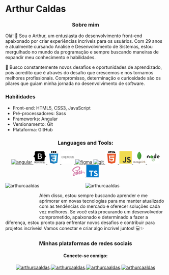 <h1>Arthur Caldas</h1>

<h3 align="center">Sobre mim</h3>

<p align="">
Olá! 👋 Sou o Arthur, um entusiasta do desenvolvimento front-end apaixonado por criar experiências incríveis para os usuários. Com 29 anos e atualmente cursando Análise e Desenvolvimento de Sistemas, estou mergulhado no mundo da programação e sempre buscando maneiras de expandir meu conhecimento e habilidades.
  
🚀 Busco constantemente novos desafios e oportunidades de aprendizado, pois acredito que é através do desafio que crescemos e nos tornamos melhores profissionais. Compromisso, determinação e curiosidade são os pilares que guiam minha jornada no desenvolvimento de software.
</p>
<h3>Habilidades</h3>

- Front-end: HTML5, CSS3, JavaScript
- Pré-processadores: Sass
- Frameworks: Angular
- Versionamento: Git
- Plataforma: GitHub
<!--
![HTML5](https://img.shields.io/badge/html5-000?style=for-the-badge&logo=html5)
![CSS3](https://img.shields.io/badge/CSS3-000?style=for-the-badge&logo=CSS3)
![JavaScript](https://img.shields.io/badge/javascript-000?style=for-the-badge&logo=javascript)
![Bootstrap](https://img.shields.io/badge/bootstrap-000?style=for-the-badge&logo=bootstrap)
![Angular](https://img.shields.io/badge/agular-000?style=for-the-badge&logo=angular)
![TypeScript](https://img.shields.io/badge/typescript-000?style=for-the-badge&logo=typescript)
![Sass](https://img.shields.io/badge/sass-000?style=for-the-badge&logo=sass)
![Git](https://img.shields.io/badge/git-000?style=for-the-badge&logo=git)
![GitHub](https://img.shields.io/badge/github-000?style=for-the-badge&logo=github)
![NodeJS](https://img.shields.io/badge/nodejs-000?style=for-the-badge&logo=nodejs)
-->

<div>
  <h3 align="center">Languages and Tools:</h3>
  <p align="center"> 
    <a href="https://angular.io" target="_blank" rel="noreferrer">
      <img src="https://angular.io/assets/images/logos/angular/angular.svg" alt="angular" width="40" height="40"/>
    </a>
    <a href="https://getbootstrap.com" target="_blank" rel="noreferrer">
      <img src="https://raw.githubusercontent.com/devicons/devicon/master/icons/bootstrap/bootstrap-plain-wordmark.svg" alt="bootstrap" width="40" height="40"/>
    </a>
    <a href="https://www.w3schools.com/css/" target="_blank" rel="noreferrer">
      <img src="https://raw.githubusercontent.com/devicons/devicon/master/icons/css3/css3-original-wordmark.svg" alt="css3" width="40" height="40"/>
    </a>
    <a href="https://expressjs.com" target="_blank" rel="noreferrer">
      <img src="https://raw.githubusercontent.com/devicons/devicon/master/icons/express/express-original-wordmark.svg" alt="express" width="40" height="40"/>
    </a>
    <a href="https://www.figma.com/" target="_blank" rel="noreferrer">
      <img src="https://www.vectorlogo.zone/logos/figma/figma-icon.svg" alt="figma" width="40" height="40"/>
    </a>
    <a href="https://git-scm.com/" target="_blank" rel="noreferrer">
      <img src="https://www.vectorlogo.zone/logos/git-scm/git-scm-icon.svg" alt="git" width="40" height="40"/>
    </a>
    <a href="https://www.w3.org/html/" target="_blank" rel="noreferrer">
      <img src="https://raw.githubusercontent.com/devicons/devicon/master/icons/html5/html5-original-wordmark.svg" alt="html5" width="40" height="40"/>
    </a>
    <a href="https://developer.mozilla.org/en-US/docs/Web/JavaScript" target="_blank" rel="noreferrer">
      <img src="https://raw.githubusercontent.com/devicons/devicon/master/icons/javascript/javascript-original.svg" alt="javascript" width="40" height="40"/>
    </a>
    <a href="https://www.mongodb.com/" target="_blank" rel="noreferrer">
      <img src="https://raw.githubusercontent.com/devicons/devicon/master/icons/mongodb/mongodb-original-wordmark.svg" alt="mongodb" width="40" height="40"/>
    </a>
    <a href="https://nodejs.org" target="_blank" rel="noreferrer">
      <img src="https://raw.githubusercontent.com/devicons/devicon/master/icons/nodejs/nodejs-original-wordmark.svg" alt="nodejs" width="40" height="40"/>
    </a>
    <a href="https://sass-lang.com" target="_blank" rel="noreferrer">
      <img src="https://raw.githubusercontent.com/devicons/devicon/master/icons/sass/sass-original.svg" alt="sass" width="40" height="40"/>
    </a>
    <a href="https://www.typescriptlang.org/" target="_blank" rel="noreferrer">
      <img src="https://raw.githubusercontent.com/devicons/devicon/master/icons/typescript/typescript-original.svg" alt="typescript" width="40" height="40"/>
    </a>
  </p>
</div>

<div align="center">
  <p>
    <img align="left" src="https://github-readme-stats.vercel.app/api/top-langs?username=arthurcaaldas&show_icons=true&locale=en&layout=compact" alt="arthurcaaldas" height="100px"/>
  </p>
  <p>
    <img align="cecnter" src="https://github-readme-stats.vercel.app/api?username=arthurcaaldas&show_icons=true&locale=en" alt="arthurcaaldas" height="100px"/>
  </p>

</div>

<p>
Além disso, estou sempre buscando aprender e me aprimorar em novas tecnologias para me manter atualizado com as tendências do mercado e oferecer soluções cada vez melhores.
Se você está procurando um desenvolvedor comprometido, apaixonado e determinado a fazer a diferença, estou pronto para enfrentar novos desafios e contribuir para projetos incríveis!
Vamos conectar e criar algo incrível juntos! 💻✨
</p>

<h3 align="center">Minhas plataformas de redes sociais</h3>


<h4 align="center">Conecte-se comigo:</h4>
<p align="center">
<a href="" target="blank">
  <img align="center" src="https://raw.githubusercontent.com/rahuldkjain/github-profile-readme-generator/master/src/images/icons/Social/linked-in-alt.svg" alt="arthurcaaldas" height="30" width="40"/>
</a>
<a href="https://fb.com/arthurcaaldas" target="blank">
  <img align="center" src="https://raw.githubusercontent.com/rahuldkjain/github-profile-readme-generator/master/src/images/icons/Social/facebook.svg" alt="arthurcaaldas" height="30" width="40"/>
</a>
<a href="https://instagram.com/arthurcaaldas" target="blank">
  <img align="center" src="https://raw.githubusercontent.com/rahuldkjain/github-profile-readme-generator/master/src/images/icons/Social/instagram.svg" alt="arthurcaaldas" height="30" width="40"/>
</a>
<a href="https://discord.gg/arthurcaaldas" target="blank">
  <img align="center" src="https://raw.githubusercontent.com/rahuldkjain/github-profile-readme-generator/master/src/images/icons/Social/discord.svg" alt="arthurcaaldas" height="30" width="40"/>
</a>
</p>

<!--
[![LinkedIn](https://img.shields.io/badge/LinkedIn-000?style=for-the-badge&logo=linkedin&logoColor=0E76A8)](https://www.linkedin.com/in/arthur-caldas-217b34289/)
[![Instagram](https://img.shields.io/badge/Instagram-000?style=for-the-badge&logo=instagram)](https://www.instagram.com/arthurcaaldas/)
[![Facebook](https://img.shields.io/badge/Facebook-000?style=for-the-badge&logo=facebook)](https://www.facebook.com/arthurcaldas/)
[![Discord](https://img.shields.io/badge/Discord-000?style=for-the-badge&logo=discord)](https://www.discord.com/in/arthurcaaldas#8368/)
